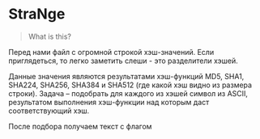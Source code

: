 StraNge
=====================
>What is this?

Перед нами файл с огромной строкой хэш-значений.
Если приглядеться, то легко заметить слеши - это разделители хэшей.

Данные значения являются результатами хэш-функций MD5, SHA1, SHA224, SHA256, SHA384 и SHA512 (где какой хэш видно из размера строки). Задача – подобрать для каждого из хэшей символ из ASCII, результатом выполнения хэш-функции над которым даст соответствующий хэш.

После подбора получаем текст с флагом
